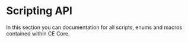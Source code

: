 # Scripting API
In this section you can documentation for all scripts, enums and macros contained within CE Core.
